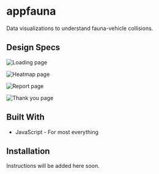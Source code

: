 # appfauna
Data visualizations to understand fauna-vehicle collisions.

## Design Specs

![Loading page](https://github.com/cssidy/appfauna/blob/master/images/loading.png) 

![Heatmap page](https://github.com/cssidy/appfauna/blob/master/images/heatmap.png) 

![Report page](https://github.com/cssidy/appfauna/blob/master/images/report.png) 

![Thank you page](https://github.com/cssidy/appfauna/blob/master/images/thankyou.png) 

## Built With

* JavaScript - For most everything

## Installation

Instructions will be added here soon.

